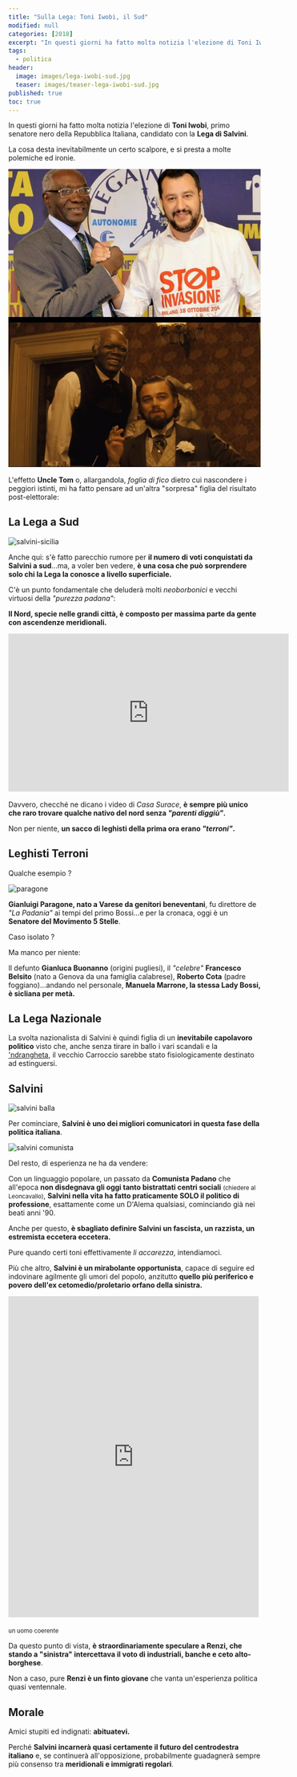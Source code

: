 ```yaml
---
title: "Sulla Lega: Toni Iwobi, il Sud"
modified: null
categories: [2018]
excerpt: "In questi giorni ha fatto molta notizia l'elezione di Toni Iwobi, primo senatore nero della Repubblica Italiana, candidato con la Lega di Salvini..."
tags:
  - politica
header:  
  image: images/lega-iwobi-sud.jpg
  teaser: images/teaser-lega-iwobi-sud.jpg
published: true
toc: true
---
```


In questi giorni ha fatto molta notizia l'elezione di **Toni Iwobi**, primo senatore nero della Repubblica Italiana, candidato con la **Lega di Salvini**.

La cosa desta inevitabilmente un certo scalpore, e si presta a molte polemiche ed ironie.

![django](/gallery/lega/django-iwobi.jpg)

L'effetto **Uncle Tom** o, allargandola, _foglia di fico_ dietro cui nascondere i peggiori istinti, mi ha fatto pensare ad un'altra "sorpresa" figlia del risultato post-elettorale:

## La Lega a Sud

![salvini-sicilia](https://st.ilfattoquotidiano.it/wp-content/uploads/2018/02/10/Salvini-Sicilia-675.jpg)

Anche qui: s'è fatto parecchio rumore per **il numero di voti conquistati da Salvini a sud**...ma, a voler ben vedere, **è una cosa che può sorprendere solo chi la Lega la conosce a livello superficiale.**

C'è un punto fondamentale che deluderà molti _neoborbonici_ e vecchi virtuosi della _"purezza padana"_:

**Il Nord, specie nelle grandi città, è composto per massima parte da gente con ascendenze meridionali.**

<iframe width="560" height="315" src="https://www.youtube.com/embed/_0EMjgwb1lE" frameborder="0" allow="autoplay; encrypted-media" allowfullscreen></iframe>

Davvero, checché ne dicano i video di _Casa Surace_, **è sempre più unico che raro trovare qualche nativo del nord senza _"parenti diggiù"_.**

Non per niente, **un sacco di leghisti della prima ora erano _"terroni"_.**

## Leghisti Terroni

Qualche esempio ?

![paragone](https://www.termometropolitico.it/media/2018/03/gianluigi-paragone-dino-giarrusso-m5s-fuori-dal-parlamento.jpg)

**Gianluigi Paragone, nato a Varese da genitori beneventani**, fu direttore de _"La Padania"_ ai tempi del primo Bossi...e per la cronaca, oggi è un **Senatore del Movimento 5 Stelle**.

Caso isolato ?

Ma manco per niente: 

Il defunto **Gianluca Buonanno** (origini pugliesi), il _"celebre"_ **Francesco Belsito** (nato a Genova da una famiglia calabrese), **Roberto Cota** (padre foggiano)...andando nel personale, **Manuela Marrone, la stessa Lady Bossi, è sicliana per metà.**

## La Lega Nazionale

La svolta nazionalista di Salvini è quindi figlia di un **inevitabile capolavoro politico** visto che, anche senza tirare in ballo i vari scandali e la ['ndrangheta](http://www.linkiesta.it/it/article/2012/04/10/lega-nord-e-ndrangheta-un-rapporto-che-nasce-prima-di-belsito/5529/), il vecchio Carroccio sarebbe stato fisiologicamente destinato ad estinguersi.

## Salvini

![salvini balla](http://images.bergamo.corriereobjects.it/methode_image/Video/2016/08/30/Bergamo/Foto%20Bergamo%20-%20Trattate/salviniballa-u43040621048785vu--656x369corriere-web-bergamo_640x360.jpg)

Per cominciare, **Salvini è uno dei migliori comunicatori in questa fase della politica italiana**.

![salvini comunista](https://www.video.mediaset.it/bin/249.$plit/640x360_C_2_video_491878_videoThumbnail.jpg)

Del resto, di esperienza ne ha da vendere:

Con un linguaggio popolare, un passato da **Comunista Padano** che all'epoca **non disdegnava gli oggi tanto bistrattati centri sociali** <small>(chiedere al Leoncavallo)</small>, **Salvini nella vita ha fatto praticamente SOLO il politico di professione**, esattamente come un D'Alema qualsiasi, cominciando già nei beati anni '90.

Anche per questo, **è sbagliato definire Salvini un fascista, un razzista, un estremista eccetera eccetera.**

Pure quando certi toni effettivamente _li accarezza_, intendiamoci.

Più che altro, **Salvini è un mirabolante opportunista**, capace di seguire ed indovinare agilmente gli umori del popolo, anzitutto **quello più periferico e povero dell'ex cetomedio/proletario orfano della sinistra.**

<iframe src="https://www.facebook.com/plugins/post.php?href=https%3A%2F%2Fwww.facebook.com%2Fsalviniofficial%2Fposts%2F187049001425122&width=500" width="500" height="640" style="border:none;overflow:hidden" scrolling="no" frameborder="0" allowTransparency="true"></iframe>

<small>un uomo coerente</small>

Da questo punto di vista, **è straordinariamente speculare a Renzi, che stando a "sinistra" intercettava il voto di industriali, banche e ceto alto-borghese**.

Non a caso, pure **Renzi è un finto giovane** che vanta un'esperienza politica quasi ventennale. 

## Morale

Amici stupiti ed indignati: **abituatevi.**

Perché **Salvini incarnerà quasi certamente il futuro del centrodestra italiano** e, se continuerà all'opposizione, probabilmente guadagnerà sempre più consenso tra **meridionali e immigrati regolari**.